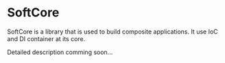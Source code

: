 # SoftCore
SoftCore is a library that is used to build composite applications. It use IoC and DI container at its core.

Detailed description comming soon...
